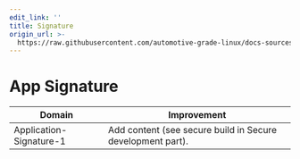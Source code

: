 ```yaml
---
edit_link: ''
title: Signature
origin_url: >-
  https://raw.githubusercontent.com/automotive-grade-linux/docs-sources/guppy/docs/security-blueprint/part-6/3-Signature.md
---
```


<!-- WARNING: This file is generated by fetch_docs.js using /home/boron/Documents/AGL/docs-webtemplate/site/_data/tocs/architecture/guppy/security_blueprint-security-blueprint-book.yml -->

# App Signature

<!-- section-todo -->

Domain                  | Improvement
----------------------- | ----------------------------------------------------------
Application-Signature-1 | Add content (see secure build in Secure development part).

<!-- end-section-todo -->
